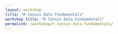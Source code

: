 ```yaml
---
layout: workshop
title: "R Census Data Fundamentals"
workshop_title: "R Census Data Fundamentals"
permalink: /workshop/r-census-data-fundamentals/
---
```

